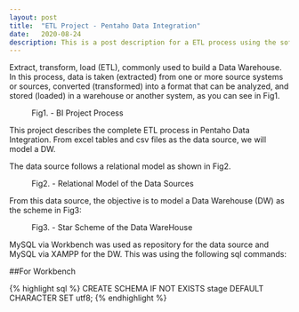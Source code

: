 ```yaml
---
layout: post
title:  "ETL Project - Pentaho Data Integration"
date:   2020-08-24
description: This is a post description for a ETL process using the software Pentaho Data Integration.
---
```


<p class="intro"><span class="dropcap">E</span>xtract, transform, load (ETL), commonly used to build a Data Warehouse. In this process, data is taken (extracted) from one or more source systems or sources, converted (transformed) into a format that can be analyzed, and stored (loaded) in a warehouse or another system, as you can see in Fig1.</p>

<figure>
	<img src="{{ '/assets/img/bi_process.png' | prepend: site.baseurl }}" alt=""> 
	<figcaption>Fig1. - BI Project Process</figcaption>
</figure>

This project describes the complete ETL process in Pentaho Data Integration. From excel tables and csv files as the data source, we will model a DW.

The data source follows a relational model as shown in Fig2.

<figure>
	<img src="{{ '/assets/img/staging.png' | prepend: site.baseurl }}" alt=""> 
	<figcaption>Fig2. - Relational Model of the Data Sources</figcaption>
</figure>

From this data source, the objective is to model a Data Warehouse (DW) as the scheme in Fig3:

<figure>
	<img src="{{ '/assets/img/dw_model.png' | prepend: site.baseurl }}" alt=""> 
	<figcaption>Fig3. - Star Scheme of the Data WareHouse</figcaption>
</figure>

MySQL via Workbench was used as repository for the data source and MySQL via XAMPP for the DW. This was using the following sql commands:

##For Workbench

{% highlight sql %}
CREATE SCHEMA IF NOT EXISTS stage DEFAULT CHARACTER SET utf8;
{% endhighlight %}




